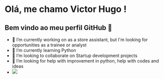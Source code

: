 # Olá, me chamo Victor Hugo ! 
## Bem vindo ao meu perfil GitHub 👋
- 🔭 I’m currently working on as a store assistant, but I'm looking for opportunities as a trainee or analyst
- 🌱 I’m currently learning Python
- 👯 I’m looking to collaborate on Startup development projects
- 🤔 I’m looking for help with improvement in python, help with codes and ideas
- <a href = "mailto:contato@viichugo@gmail.com"><img loading="lazy" src="https://img.shields.io/badge/Gmail-D14836?style=for-the-badge&logo=gmail&logoColor=white" target="_blank"></a>

          
<!--
**VictorHT2/VictorHT2** is a ✨ _special_ ✨ repository because its `README.md` (this file) appears on your GitHub profile.

Here are some ideas to get you started:


          


- 💬 Ask me about ...
- 📫 How to reach me: ...
- 😄 Pronouns: ...
- ⚡ Fun fact: ...
-->
